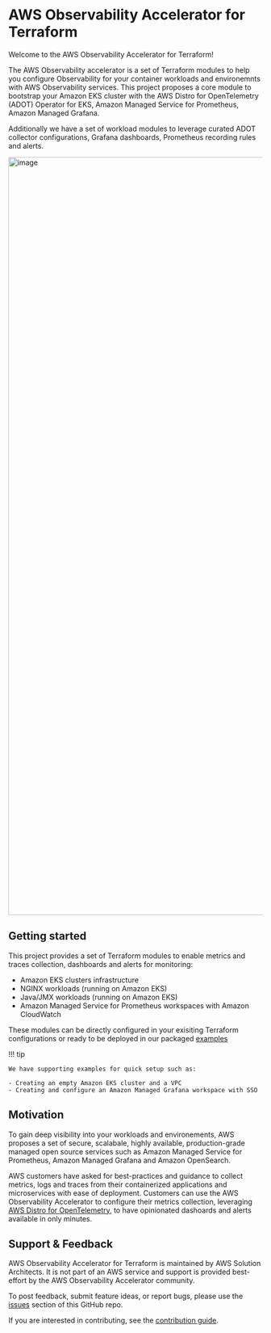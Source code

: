 # AWS Observability Accelerator for Terraform

Welcome to the AWS Observability Accelerator for Terraform!

The AWS Observability accelerator is a set of Terraform modules to help you
configure Observability for your container workloads and environemnts with AWS
Observability services. This project proposes a core module to bootstrap
your Amazon EKS cluster with the AWS Distro for OpenTelemetry (ADOT) Operator for EKS,
Amazon Managed Service for Prometheus, Amazon Managed Grafana.

Additionally we have a set of workload modules to leverage curated ADOT
collector configurations, Grafana dashboards, Prometheus recording rules and alerts.

<img width="1501" alt="image" src="https://user-images.githubusercontent.com/10175027/193913383-94aaf4e2-58c6-4779-935b-e40528e86c03.png">

## Getting started

This project provides a set of Terraform modules to enable metrics and traces collection,
dashboards and alerts for monitoring:

- Amazon EKS clusters infrastructure
- NGINX workloads (running on Amazon EKS)
- Java/JMX workloads (running on Amazon EKS)
- Amazon Managed Service for Prometheus workspaces with Amazon CloudWatch

These modules can be directly configured in your exisiting Terraform configurations or ready
to be deployed in our packaged
[examples](https://github.com/aws-observability/terraform-aws-observability-accelerator/tree/main/examples)

!!! tip

    We have supporting examples for quick setup such as:

    - Creating an empty Amazon EKS cluster and a VPC
    - Creating and configure an Amazon Managed Grafana workspace with SSO

## Motivation

To gain deep visibility into your workloads and environements, AWS proposes a
set of secure, scalabale, highly available, production-grade managed open
source services such as Amazon Managed Service for Prometheus, Amazon Managed
Grafana and Amazon OpenSearch.

AWS customers have asked for best-practices and guidance to collect metrics, logs
and traces from their containerized applications and microservices with ease of
deployment. Customers can use the AWS Observability Accelerator to configure their
metrics collection, leveraging [AWS Distro for OpenTelemetry](https://aws-otel.github.io/),
to have opinionated dashoards and alerts available in only minutes.


## Support & Feedback

AWS Observability Accelerator for Terraform is maintained by AWS Solution Architects.
It is not part of an AWS service and support is provided best-effort by the
AWS Observability Accelerator community.

To post feedback, submit feature ideas, or report bugs, please use the [issues](https://github.com/aws-observability/terraform-aws-observability-accelerator/issues) section of this GitHub repo.

If you are interested in contributing, see the [contribution guide](https://github.com/aws-observability/terraform-aws-observability-accelerator/blob/main/CONTRIBUTING.md).
